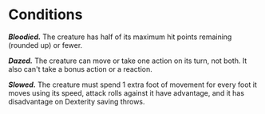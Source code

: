 # Conditions
***Bloodied.*** The creature has half of its maximum hit points remaining (rounded up) or fewer.

***Dazed.*** The creature can move or take one action on its turn, not both. It also can't take a bonus action or a reaction.

***Slowed.*** The creature must spend 1 extra foot of movement for every foot it moves using its speed, attack rolls against it have advantage, and it has disadvantage on Dexterity saving throws.